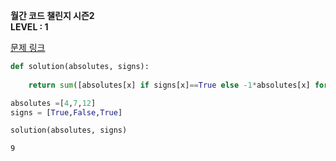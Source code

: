 **월간 코드 챌린지 시즌2**  
**LEVEL : 1**

[문제 링크](https://programmers.co.kr/learn/courses/30/lessons/76501)


```python
def solution(absolutes, signs):
    
    return sum([absolutes[x] if signs[x]==True else -1*absolutes[x] for x in range(len(signs))])
```


```python
absolutes =[4,7,12]
signs = [True,False,True]
```


```python
solution(absolutes, signs)
```




    9


